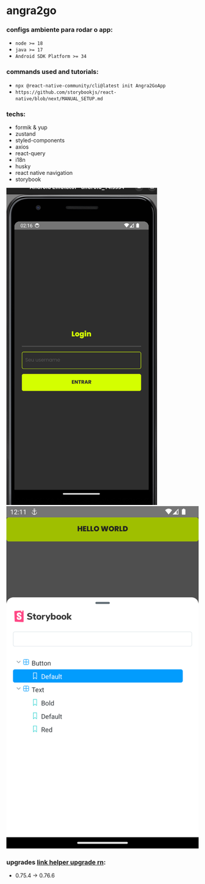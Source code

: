 # angra2go

### configs ambiente para rodar o app:
- `node >= 18`
- `java >= 17`
- `Android SDK Platform >= 34`

### commands used and tutorials:
- `npx @react-native-community/cli@latest init Angra2GoApp`
- `https://github.com/storybookjs/react-native/blob/next/MANUAL_SETUP.md`

### techs:
- formik & yup
- zustand
- styled-components
- axios
- react-query
- i18n
- husky
- react native navigation
- storybook

![print login](./assets/print_login.png)
![print storybook](./assets/storybook.png)

### upgrades [link helper upgrade rn](https://react-native-community.github.io/upgrade-helper):
- 0.75.4 -> 0.76.6
